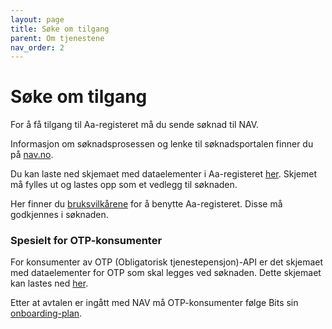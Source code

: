 ```yaml
---
layout: page
title: Søke om tilgang
parent: Om tjenestene
nav_order: 2
---
```


# Søke om tilgang

For å få tilgang til Aa-registeret må du sende søknad til NAV.

Informasjon om søknadsprosessen og lenke til søknadsportalen finner du på [nav.no](https://www.nav.no/no/nav-og-samfunn/samarbeid/tilgang-til-arbeidsgiver-og-arbeidstakerregisteret-aa-registeret).

Du kan laste ned skjemaet med dataelementer i Aa-registeret [her](https://navikt.github.io/aareg/files/Dataelementer_Aa-registeret.xlsx). Skjemet må fylles ut og lastes opp som et vedlegg til søknaden.

Her finner du [bruksvilkårene](https://www.nav.no/no/nav-og-samfunn/samarbeid/tilgang-til-arbeidsgiver-og-arbeidstakerregisteret-aa-registeret/Bruksvilk%C3%A5r_for_tilgang_til_Aa-registeret.pdf) for å benytte Aa-registeret. Disse må godkjennes i søknaden. 

### Spesielt for OTP-konsumenter
For konsumenter av OTP (Obligatorisk tjenestepensjon)-API er det skjemaet med dataelementer for OTP som skal legges ved søknaden. Dette skjemaet kan lastes ned [her](https://navikt.github.io/aareg/files/Vedlegg-til-søknad-om-tilgang-til-Aa-registeret-for-OTP.pdf).

Etter at avtalen er ingått med NAV må OTP-konsumenter følge Bits sin [onboarding-plan](https://bitsnorge.github.io/dsop-documentation/dsop_ajourhold_onboarding.html).
